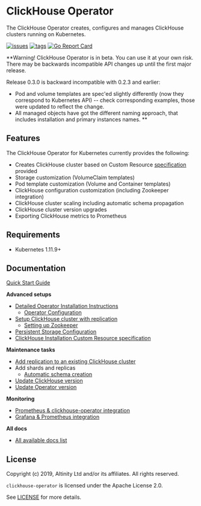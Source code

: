 # ClickHouse Operator

The ClickHouse Operator creates, configures and manages ClickHouse clusters running on Kubernetes.

[![issues](https://img.shields.io/github/issues/altinity/clickhouse-operator.svg)](https://github.com/altinity/clickhouse-operator/issues)
[![tags](https://img.shields.io/github/tag/altinity/clickhouse-operator.svg)](https://github.com/altinity/clickhouse-operator/tags)
[![Go Report Card](https://goreportcard.com/badge/github.com/altinity/clickhouse-operator)](https://goreportcard.com/report/github.com/altinity/clickhouse-operator)

**Warning! 
ClickHouse Operator is in beta. You can use it at your own risk. There may be backwards incompatible API changes up until the first major release.

Release 0.3.0 is backward incompatible with 0.2.3 and earlier:
* Pod and volume templates are spec'ed slightly differently (now they correspond to Kubernetes API) -- check corresponding examples, those were updated to reflect the change.
* All managed objects have got the different naming approach, that includes installation and primary instances names.
**

## Features

The ClickHouse Operator for Kubernetes currently provides the following:

- Creates ClickHouse cluster based on Custom Resource [specification][crd_spec] provided
- Storage customization (VolumeClaim templates)
- Pod template customization (Volume and Container templates)
- ClickHouse configuration customization (including Zookeeper integration)
- ClickHouse cluster scaling including automatic schema propagation
- ClickHouse cluster version upgrades
- Exporting ClickHouse metrics to Prometheus

## Requirements

 * Kubernetes 1.11.9+
 
## Documentation

[Quick Start Guide][quick_start]

**Advanced setups**
 * [Detailed Operator Installation Instructions][detailed]
   * [Operator Configuration][operator_configuration]
 * [Setup ClickHouse cluster with replication][replication_setup]
   * [Setting up Zookeeper][zookeeper_setup]
 * [Persistent Storage Configuration][storage]
 * [ClickHouse Installation Custom Resource specification][crd_explained]
 
**Maintenance tasks**
 * [Add replication to an existing ClickHouse cluster][update_cluster_add_replication]
 * Add shards and replicas
   * [Automatic schema creation][schema_migration]
 * [Update ClickHouse version][update_clickhouse_version]
 * [Update Operator version][update_operator]

**Monitoring**
 * [Prometheus & clickhouse-operator integration][prometheus_setup]
 * [Grafana & Prometheus integration][grafana_setup]

**All docs**
 * [All available docs list][all_docs_list]
## License

Copyright (c) 2019, Altinity Ltd and/or its affiliates. All rights reserved.

`clickhouse-operator` is licensed under the Apache License 2.0.

See [LICENSE](./LICENSE) for more details.
 
[crd_spec]: ./docs/examples/clickhouseinstallation-object.yaml
[intro]: ./docs/introduction.md
[quick_start]: ./docs/quick-start.md
[detailed]: ./docs/operator_installation_details.md
[replication_setup]: ./docs/replication_setup.md
[crd_explained]: ./docs/custom_resource_explained.md
[zookeeper_setup]: ./docs/zookeeper_setup.md
[prometheus_setup]: ./docs/prometheus_setup.md
[grafana_setup]: ./docs/grafana_setup.md
[storage]: ./docs/storage.md
[update_cluster_add_replication]: ./docs/chi_update_add_replication.md
[update_clickhouse_version]: ./docs/chi_update_clickhouse_version.md
[update_operator]: ./docs/operator_upgrade.md
[schema_migration]: ./docs/schema_migration.md
[operator_configuration]: ./docs/operator_configuration.md
[all_docs_list]: ./docs/README.md
